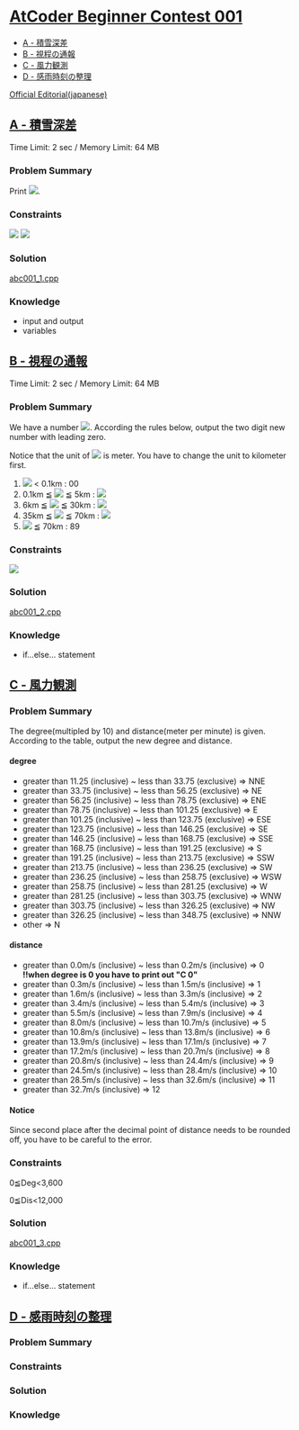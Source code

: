 # [AtCoder Beginner Contest 001](https://atcoder.jp/contests/abc001)

- [A - 積雪深差](https://github.com/xuelei7/mylibrary/blob/master/AtCoder/abc001.md#a---積雪深差)
- [B - 視程の通報](https://github.com/xuelei7/mylibrary/blob/master/AtCoder/abc001.md#b---視程の通報)
- [C - 風力観測](https://github.com/xuelei7/mylibrary/blob/master/AtCoder/abc001.md#c---風力観測)
- [D - 感雨時刻の整理](https://github.com/xuelei7/mylibrary/blob/master/AtCoder/abc001.md#d---感雨時刻の整理)

[Official Editorial(japanese)](https://www.slideshare.net/chokudai/abc001)

## [A - 積雪深差](https://atcoder.jp/contests/abc001/tasks/abc001_1)
Time Limit: 2 sec / Memory Limit: 64 MB

### Problem Summary
Print <img src="https://latex.codecogs.com/gif.latex?H_1-H_2" />.

### Constraints
<img src="https://latex.codecogs.com/gif.latex?0\leqslant&space;H_1\leqslant2000" />
<img src="https://latex.codecogs.com/gif.latex?0\leqslant&space;H_2\leqslant2000" />



### Solution
[abc001_1.cpp](https://github.com/xuelei7/mylibrary/blob/master/AtCoder/abc001_1.cpp)

### Knowledge
- input and output
- variables



## [B - 視程の通報](https://atcoder.jp/contests/abc001/tasks/abc001_2)
Time Limit: 2 sec / Memory Limit: 64 MB

### Problem Summary
We have a number <img src="https://latex.codecogs.com/gif.latex?m" />. According the rules below, output the two digit new number with leading zero.

Notice that the unit of <img src="https://latex.codecogs.com/gif.latex?m" /> is meter. You have to change the unit to kilometer first.

1. <img src="https://latex.codecogs.com/gif.latex?m" /> < 0.1km : 00
2. 0.1km ≦ <img src="https://latex.codecogs.com/gif.latex?m" /> ≦ 5km : <img src="https://latex.codecogs.com/gif.latex?10&space;\times&space;m" />
3. 6km ≦ <img src="https://latex.codecogs.com/gif.latex?m" /> ≦ 30km : <img src="https://latex.codecogs.com/gif.latex?m&plus;50" />
4. 35km ≦ <img src="https://latex.codecogs.com/gif.latex?m" /> ≦ 70km : <img src="https://latex.codecogs.com/gif.latex?(m-30)\div5&plus;80" />
5. <img src="https://latex.codecogs.com/gif.latex?m" /> ≦ 70km : 89

### Constraints
<img src="https://latex.codecogs.com/gif.latex?0\leqslant&space;m\leqslant&space;100,000" />

### Solution
[abc001_2.cpp](https://github.com/xuelei7/mylibrary/blob/master/AtCoder/abc001_2.cpp)

### Knowledge
- if...else... statement

## [C - 風力観測](https://atcoder.jp/contests/abc001/tasks/abc001_3)

### Problem Summary
The degree(multipled by 10) and distance(meter per minute) is given. According to the table, output the new degree and distance.

#### degree
- greater than 11.25 (inclusive) ~ less than 33.75 (exclusive) ⇒ NNE
- greater than 33.75 (inclusive) ~ less than 56.25 (exclusive) ⇒ NE
- greater than 56.25 (inclusive) ~ less than 78.75 (exclusive) ⇒ ENE
- greater than 78.75 (inclusive) ~ less than 101.25 (exclusive) ⇒ E
- greater than 101.25 (inclusive) ~ less than 123.75 (exclusive) ⇒ ESE
- greater than 123.75 (inclusive) ~ less than 146.25 (exclusive) ⇒ SE
- greater than 146.25 (inclusive) ~ less than 168.75 (exclusive) ⇒ SSE
- greater than 168.75 (inclusive) ~ less than 191.25 (exclusive) ⇒ S
- greater than 191.25 (inclusive) ~ less than 213.75 (exclusive) ⇒ SSW
- greater than 213.75 (inclusive) ~ less than 236.25 (exclusive) ⇒ SW
- greater than 236.25 (inclusive) ~ less than 258.75 (exclusive) ⇒ WSW
- greater than 258.75 (inclusive) ~ less than 281.25 (exclusive) ⇒ W
- greater than 281.25 (inclusive) ~ less than 303.75 (exclusive) ⇒ WNW
- greater than 303.75 (inclusive) ~ less than 326.25 (exclusive) ⇒ NW
- greater than 326.25 (inclusive) ~ less than 348.75 (exclusive) ⇒ NNW
- other ⇒ N

#### distance
- greater than 0.0m/s (inclusive) ~ less than 0.2m/s (inclusive) ⇒ 0 **!!when degree is 0 you have to print out "C 0"**
- greater than 0.3m/s (inclusive) ~ less than 1.5m/s (inclusive) ⇒ 1
- greater than 1.6m/s (inclusive) ~ less than 3.3m/s (inclusive) ⇒ 2
- greater than 3.4m/s (inclusive) ~ less than 5.4m/s (inclusive) ⇒ 3
- greater than 5.5m/s (inclusive) ~ less than 7.9m/s (inclusive) ⇒ 4
- greater than 8.0m/s (inclusive) ~ less than 10.7m/s (inclusive) ⇒ 5
- greater than 10.8m/s (inclusive) ~ less than 13.8m/s (inclusive) ⇒ 6
- greater than 13.9m/s (inclusive) ~ less than 17.1m/s (inclusive) ⇒ 7
- greater than 17.2m/s (inclusive) ~ less than 20.7m/s (inclusive) ⇒ 8
- greater than 20.8m/s (inclusive) ~ less than 24.4m/s (inclusive) ⇒ 9
- greater than 24.5m/s (inclusive) ~ less than 28.4m/s (inclusive) ⇒ 10
- greater than 28.5m/s (inclusive) ~ less than 32.6m/s (inclusive) ⇒ 11
- greater than 32.7m/s (inclusive) ⇒ 12

#### Notice
Since second place after the decimal point of distance needs to be rounded off, you have to be careful to the error.

### Constraints
0≦Deg<3,600

0≦Dis<12,000

### Solution
[abc001_3.cpp](https://github.com/xuelei7/mylibrary/blob/master/AtCoder/abc001_3.cpp)

### Knowledge
- if...else... statement

## [D - 感雨時刻の整理](https://atcoder.jp/contests/abc001/tasks/abc001_4)

### Problem Summary

### Constraints

### Solution

### Knowledge
